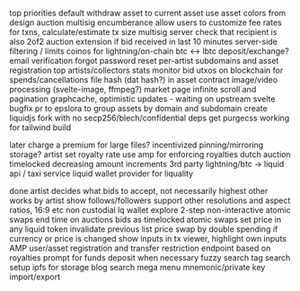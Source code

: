 top priorities
default withdraw asset to current asset
use asset colors from design
auction multisig encumberance
allow users to customize fee rates for txns, calculate/estimate tx size
multisig server check that recipient is also 2of2
auction extension if bid received in last 10 minutes
server-side filtering / limits
coinos for lightning/on-chain btc <-> lbtc deposit/exchange?
email verification
forgot password reset
per-artist subdomains and asset registration
top artists/collectors stats
monitor bid utxos on blockchain for spends/cancellations
file hash (dat hash?) in asset contract
image/video processing (svelte-image, ffmpeg?)
market page infinite scroll and pagination
graphcache, optimistic updates - waiting on upstream svelte bugfix
pr to epslora to group assets by domain and subdomain
create liquidjs fork with no secp256/blech/confidential deps
get purgecss working for tailwind build


later
charge a premium for large files? incentivized pinning/mirroring storage?
artist set royalty rate
use amp for enforcing royalties
dutch auction timelocked decreasing amount increments
3rd party lightning/btc -> liquid api / taxi service
liquid wallet provider for liquality

done
artist decides what bids to accept, not necessarily highest
other works by artist
show follows/followers
support other resolutions and aspect ratios, 16:9 etc
non custodial lq wallet
explore 2-step non-interactive atomic swaps
end time on auctions
bids as timelocked atomic swaps
set price in any liquid token
invalidate previous list price swap by double spending if currency or price is changed
show inputs in tx viewer, highlight own inputs
AMP user/asset registration and transfer restriction endpoint based on royalties
prompt for funds deposit when necessary
fuzzy search
tag search
setup ipfs for storage
blog
search mega menu
mnemonic/private key import/export
